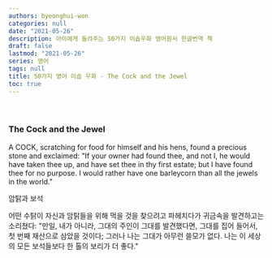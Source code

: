 ```yaml
---
authors: byeonghui-won
categories: null
date: "2021-05-26"
description: 아이에게 들려주는 50가지 이솝우화 영어원서 한글번역 책
draft: false
lastmod: "2021-05-26"
series: 영어
tags: null
title: 50가지 영어 이솝 우화 - The Cock and the Jewel
toc: true
---
```



　

### The Cock and the Jewel

A COCK, scratching for food for himself and his hens, found a precious stone and exclaimed: "If your owner had found thee, and not I, he would have taken thee up, and have set thee in thy first estate; but I have found thee for no purpose. I would rather have one barleycorn than all the jewels in the world."

암탉과 보석

어떤 수탉이 자신과 암탉들을 위해 먹을 것을 찾으려고 파헤치다가 귀금속을 발견하고는 소리쳤다: "만일, 내가 아니라, 그대의 주인이 그대를 발견했다면, 그대를 집어 들어서, 첫 번째 재산으로 삼았을 것이다; 그러나 나는 그대가 아무런 쓸모가 없다. 나는 이 세상의 모든 보석들보다 한 톨의 보리가 더 좋다."


